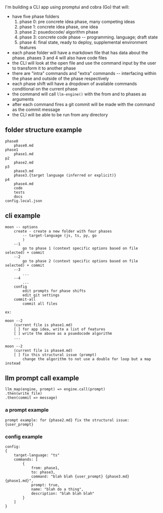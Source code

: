 I'm building a CLI app using promptui and cobra (Go) that will:

- have five phase folders
    1. phase 0: pre concrete idea phase, many competing ideas
    2. phase 1: concrete idea phase, one idea
    3. phase 2: psuedocode/ algorithm phase
    4. phase 3: concrete code phase -- programming. language; draft state
    5. phase 4: final state, ready to deploy, supplemental environment features
- each phase folder will have a markdown file that has data about the phase. phases 3 and 4 will also have code files
- the CLI will look at the open file and use the command input by the user to transform it to another phase
- there are "intra" commands and "extra" commands -- interfacing within the phase and outside of the phase respectively
- each phase shift will have a dropdown of available commands conditional on the current phase
- the command will call `llm-engine()` with the from and to phases as arguments
- after each command fires a git commit will be made with the command as the commit message
- the CLI will be able to be run from any directory


## folder structure example

```
phase0
	phase0.md
phase1
	phase1.md
p2
	phase2.md
p3
	phase3.md
	phase3.{target language (inferred or explicit)}
p4
	phase4.md
	code
	tests
	docs
config.local.json
```


## cli example

```
moon -- options
	create - create a new folder with four phases
		-- target-language (js, ts, py, go
		)
	--1
		go to phase 1 (context specific options based on file selected) + commit
	--2
		go to phase 2 (context specific options based on file selected) + commit
	--3
		...
	--4
		...
	config
		edit prompts for phase shifts
		edit git settings
	commit-all
		commit all files

ex:

moon --2
	(current file is phase1.md)
	[ ] for app idea, write a list of features
	[ ] write the above as a psuedocode algorithm
	...

moon --2
	(current file is phase4.md)
	[ ] fix this structural issue (prompt)
		change the algorithm to not use a double for loop but a map instead
```

## llm prompt call example

```
llm_map(engine, prompt) => engine.call(prompt)
.then(write_file)
.then(commit => message)
```

### a prompt example

```
prompt example: for {phase2.md} fix the structural issue: {user_prompt}
```

### config example

```
config:
{
	target-language: "ts"
	commands: [
		{
			from: phase1,
			to: phase3,
			command: "blah blah {user_prompt} {phase3.md} {phase1.md}",
			prompt: true,
            name: "blah do a thing",
            description: "blah blah blah"
		}
	]
}
```